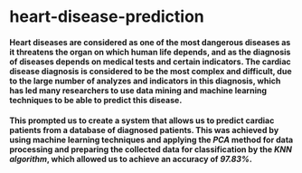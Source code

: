 # heart-disease-prediction
#### Heart diseases are considered as one of the most dangerous diseases as it threatens the organ on which human life depends, and as the diagnosis of diseases depends on medical tests and certain indicators. The cardiac disease diagnosis is considered to be the most complex and difficult, due to the large number of analyzes and indicators in this diagnosis, which has led many researchers to use data mining and machine learning techniques to be able to predict this disease.

#### This prompted us to create a system that allows us to predict cardiac patients from a database of diagnosed patients. This was achieved by using machine learning techniques and applying the ***PCA*** method for data processing and preparing the collected data for classification by the ***KNN algorithm***, which allowed us to achieve an accuracy of ***97.83%***.
